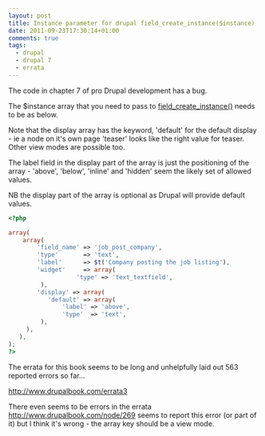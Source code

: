 ```yaml
---
layout: post
title: Instance parameter for drupal field_create_instance($instance)
date: 2011-09-23T17:30:14+01:00
comments: true
tags:
  - drupal
  - drupal 7
  - errata
---
```


The code in chapter 7 of pro Drupal development has a bug.

The $instance array that you need to pass to [field_create_instance()](http://api.drupal.org/api/drupal/modules--field--field.crud.inc/function/field_create_instance/7) needs to be as below.

<!--more-->

Note that the display array has the keyword, 'default' for the default display - ie a node on it's own page 'teaser' looks like the right value for teaser. Other view modes are possible too.

The label field in the display part of the array is just the positioning of the array - 'above', 'below', 'inline' and 'hidden' seem the likely set of allowed values.

NB the display part of the array is optional as Drupal will provide default values.

```php
<?php

array(
    array(
        'field_name' => 'job_post_company',
        'type'       => 'text',
        'label'      => $t('Company posting the job listing'),
        'widget'     => array(
                   'type' => 'text_textfield',
         ),
        'display' => array(
           'default' => array(
               'label' => 'above',
               'type'  => 'text',
         ),
     ),
   ),
);
?>
```

The errata for this book seems to be long and unhelpfully laid out 563 reported errors so far...

http://www.drupalbook.com/errata3

There even seems to be errors in the errata http://www.drupalbook.com/node/269 seems to report this error (or part of it) but I think it's wrong - the array key should be a view mode.
